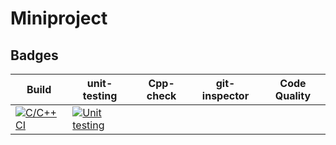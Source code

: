 # Miniproject
## Badges
| Build                                                                                                                                                                                     | unit-testing                                                                                                                                                                                      | Cpp-check                                                                                                                                                                                          | git-inspector                                                                                                                                                                                              | Code Quality                                                                                                                                                                                                                                     |
|-------------------------------------------------------------------------------------------------------------------------------------------------------------------------------------------|---------------------------------------------------------------------------------------------------------------------------------------------------------------------------------------------------|----------------------------------------------------------------------------------------------------------------------------------------------------------------------------------------------------|------------------------------------------------------------------------------------------------------------------------------------------------------------------------------------------------------------|--------------------------------------------------------------------------------------------------------------------------------------------------------------------------------------------------------------------------------------------------|
[![C/C++ CI](https://github.com/99003575/Miniproject/actions/workflows/c-build.yml/badge.svg)](https://github.com/99003575/Miniproject/actions/workflows/c-build.yml)|[![Unit testing](https://github.com/99003575/Miniproject/actions/workflows/unit-test.yml/badge.svg)](https://github.com/99003575/Miniproject/actions/workflows/unit-test.yml)
